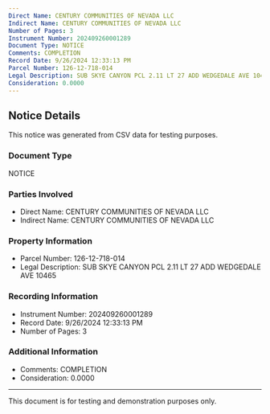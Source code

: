 ```yaml
---
Direct Name: CENTURY COMMUNITIES OF NEVADA LLC
Indirect Name: CENTURY COMMUNITIES OF NEVADA LLC
Number of Pages: 3
Instrument Number: 202409260001289
Document Type: NOTICE
Comments: COMPLETION
Record Date: 9/26/2024 12:33:13 PM
Parcel Number: 126-12-718-014
Legal Description: SUB SKYE CANYON PCL 2.11 LT 27 ADD WEDGEDALE AVE 10465
Consideration: 0.0000
---
```


## Notice Details

This notice was generated from CSV data for testing purposes.

### Document Type
NOTICE

### Parties Involved
- Direct Name: CENTURY COMMUNITIES OF NEVADA LLC
- Indirect Name: CENTURY COMMUNITIES OF NEVADA LLC

### Property Information
- Parcel Number: 126-12-718-014
- Legal Description: SUB SKYE CANYON PCL 2.11 LT 27 ADD WEDGEDALE AVE 10465

### Recording Information
- Instrument Number: 202409260001289
- Record Date: 9/26/2024 12:33:13 PM
- Number of Pages: 3

### Additional Information
- Comments: COMPLETION
- Consideration: 0.0000

---

This document is for testing and demonstration purposes only.
